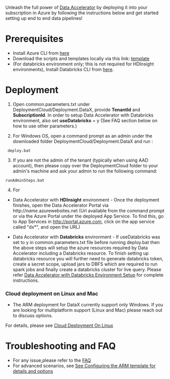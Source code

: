 Unleash the full power of [Data Accelerator](Data-accelerator) by deploying it into your subscription in Azure by following the instructions below and get started setting up end to end data pipelines! 

# Prerequisites
 - Install Azure CLI from [here](https://docs.microsoft.com/en-us/cli/azure/install-azure-cli?view=azure-cli-latest)
 - Download the scripts and templates locally via this link: [template](https://github.com/Microsoft/data-accelerator/tree/stable/DeploymentCloud)
 - (For databricks environment only; this is not required for HDInsight environments), Install Databricks CLI from [here](https://docs.databricks.com/user-guide/dev-tools/databricks-cli.html#install-the-cli).

# Deployment
1. Open common.parameters.txt under DeploymentCloud/Deployment.DataX, provide **TenantId** and **SubscriptionId**. In order to setup Data Accelerator with Databricks environment, also set **useDatabricks** = y (See FAQ section below on how to use other parameters.)

1. For Windows OS, open a command prompt as an admin under the downloaded folder DeploymentCloud/Deployment.DataX and run :

```
 deploy.bat 
```

3. If you are not the admin of the tenant (typically when using AAD account), then please copy over the DeploymentCloud folder to your admin's machine and ask your admin to run the following command:

```
runAdminSteps.bat
```

4. For 
* Data Accelerator with **HDInsight** environment - Once the deployment finishes, open the Data Accelerator Portal via http://_name_.azurewebsites.net (Url available from the command prompt or via the Azure Portal under the deployed App Service. To find this, go to App Services in http://portal.azure.com, click on the app service called "dx*", and open the URL)

* Data Accelerator with **Databricks** environment - If useDatabricks was set to y in common.parameters.txt file before running deploy.bat then the above steps will setup the azure resources required by Data Accelerator including a Databricks resource. To finish setting up databricks resource you will further need to generate databricks token, create a secret scope, upload jars to DBFS which are required to run spark jobs and finally create a databricks cluster for live query. Please refer [Data Accelerator with Databricks Environment Setup](./Data-Accelerator-with-Databricks#data-accelerator-with-databricks-environment-setup) for complete instructions. 

 ### Cloud deployment on Linux and Mac
* The ARM deployment for DataX currently support only Windows. If you are looking for multiplatform support (Linux and Mac) please reach out to discuss options.

For details, please see [Cloud Deployment On Linux](https://github.com/Microsoft/data-accelerator/wiki/Cloud-Deployment-On-Linux)
   
# Troubleshooting and FAQ
 - For any issue,please refer to the [FAQ](https://github.com/Microsoft/data-accelerator/wiki/FAQ#arm-deployment-faq)
 - For advanced scenarios, see [See Configuring the ARM template for details and options](https://github.com/Microsoft/data-accelerator/wiki/Arm-Parameters)
	
